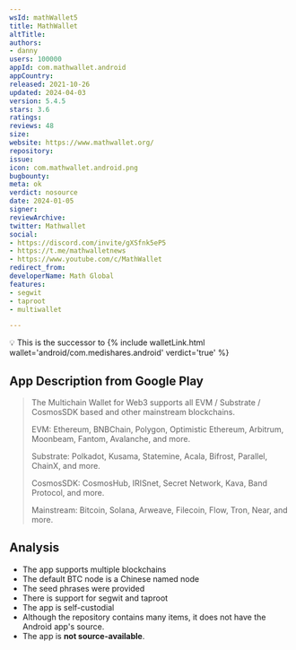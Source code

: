 ```yaml
---
wsId: mathWallet5
title: MathWallet
altTitle: 
authors:
- danny
users: 100000
appId: com.mathwallet.android
appCountry: 
released: 2021-10-26
updated: 2024-04-03
version: 5.4.5
stars: 3.6
ratings: 
reviews: 48
size: 
website: https://www.mathwallet.org/
repository: 
issue: 
icon: com.mathwallet.android.png
bugbounty: 
meta: ok
verdict: nosource
date: 2024-01-05
signer: 
reviewArchive: 
twitter: Mathwallet
social:
- https://discord.com/invite/gXSfnk5eP5
- https://t.me/mathwalletnews
- https://www.youtube.com/c/MathWallet
redirect_from: 
developerName: Math Global
features:
- segwit
- taproot
- multiwallet

---
```


💡 This is the successor to {% include walletLink.html wallet='android/com.medishares.android' verdict='true' %}

## App Description from Google Play

> The Multichain Wallet for Web3 supports all EVM / Substrate / CosmosSDK based and other mainstream blockchains.
>
> EVM: Ethereum, BNBChain, Polygon, Optimistic Ethereum, Arbitrum, Moonbeam, Fantom, Avalanche, and more.
>
> Substrate: Polkadot, Kusama, Statemine, Acala, Bifrost, Parallel, ChainX, and more.
>
> CosmosSDK: CosmosHub, IRISnet, Secret Network, Kava, Band Protocol, and more.
>
> Mainstream: Bitcoin, Solana, Arweave, Filecoin, Flow, Tron, Near, and more.

## Analysis 

- The app supports multiple blockchains
- The default BTC node is a Chinese named node
- The seed phrases were provided
- There is support for segwit and taproot
- The app is self-custodial
- Although the repository contains many items, it does not have the Android app's source. 
- The app is **not source-available**.